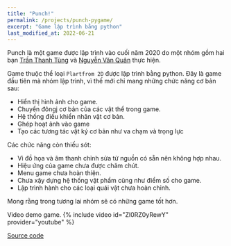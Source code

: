 ```yaml
---
title: "Punch!"
permalink: /projects/punch-pygame/
excerpt: "Game lập trình bằng python"
last_modified_at: 2022-06-21
---
```


Punch là một game được lập trình vào cuối năm 2020 do một nhóm gồm hai bạn [Trần Thanh Tùng](https://github.com/thanhtung1005) và [Nguyễn Văn Quân](https://github.com/quanpersie2001) thực hiện.

Game thuộc thể loại `Plartfrom 2D` được lập trình bằng python. Đây là game đầu tiên mà nhóm lập trình, vì thế mới chỉ mang những chức năng cơ bản sau:

- Hiển thị hình ảnh cho game.
- Chuyển đôngj cơ bản của các vật thể trong game.
- Hệ thống điều khiển nhân vật cơ bản.
- Ghép hoạt ảnh vào game
- Tạo các tương tác vật ký cơ bản như va chạm và trọng lực

Các chức năng còn thiếu sót:

- Vì đồ họa và âm thanh chỉnh sửa từ nguồn có sẵn nên không hợp nhau.
- Hiệu ứng của game chưa được chăm chút.
- Menu game chưa hoàn thiện.
- Chưa xậy dựng hệ thống vật phẩm cũng như điểm số cho game.
- Lập trình hành cho các loại quái vật chưa hoàn chỉnh.

Mong rằng trong tương lai nhóm sẽ có những game tốt hơn.

Video demo game.
{% include video id="Zl0RZ0yRewY" provider="youtube" %}

[Source code](https://github.com/thanhtung1005/Punch-PygameProject)